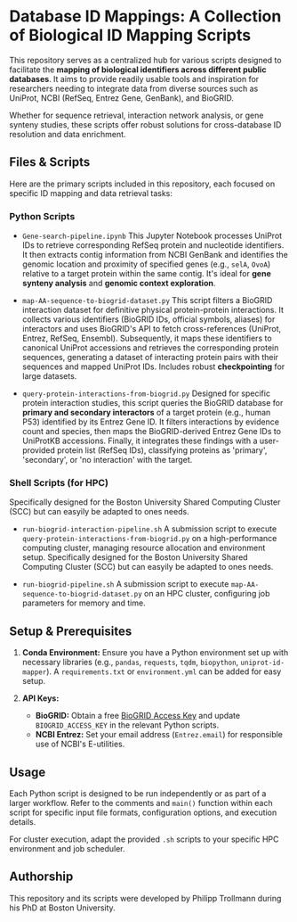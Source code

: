 # Database ID Mappings: A Collection of Biological ID Mapping Scripts

This repository serves as a centralized hub for various scripts designed to facilitate the **mapping of biological identifiers across different public databases**. It aims to provide readily usable tools and inspiration for researchers needing to integrate data from diverse sources such as UniProt, NCBI (RefSeq, Entrez Gene, GenBank), and BioGRID.

Whether for sequence retrieval, interaction network analysis, or gene synteny studies, these scripts offer robust solutions for cross-database ID resolution and data enrichment.

## Files & Scripts

Here are the primary scripts included in this repository, each focused on specific ID mapping and data retrieval tasks:

### Python Scripts

*   `Gene-search-pipeline.ipynb`
    This Jupyter Notebook processes UniProt IDs to retrieve corresponding RefSeq protein and nucleotide identifiers. It then extracts contig information from NCBI GenBank and identifies the genomic location and proximity of specified genes (e.g., `selA`, `OvoA`) relative to a target protein within the same contig. It's ideal for **gene synteny analysis** and **genomic context exploration**.

*   `map-AA-sequence-to-biogrid-dataset.py`
    This script filters a BioGRID interaction dataset for definitive physical protein-protein interactions. It collects various identifiers (BioGRID IDs, official symbols, aliases) for interactors and uses BioGRID's API to fetch cross-references (UniProt, Entrez, RefSeq, Ensembl). Subsequently, it maps these identifiers to canonical UniProt accessions and retrieves the corresponding protein sequences, generating a dataset of interacting protein pairs with their sequences and mapped UniProt IDs. Includes robust **checkpointing** for large datasets.

*   `query-protein-interactions-from-biogrid.py`
    Designed for specific protein interaction studies, this script queries the BioGRID database for **primary and secondary interactors** of a target protein (e.g., human P53) identified by its Entrez Gene ID. It filters interactions by evidence count and species, then maps the BioGRID-derived Entrez Gene IDs to UniProtKB accessions. Finally, it integrates these findings with a user-provided protein list (RefSeq IDs), classifying proteins as 'primary', 'secondary', or 'no interaction' with the target.

### Shell Scripts (for HPC)
 Specifically designed for the Boston University Shared Computing Cluster (SCC) but can easyily be adapted to ones needs.

*   `run-biogrid-interaction-pipeline.sh`
    A submission script to execute `query-protein-interactions-from-biogrid.py` on a high-performance computing cluster, managing resource allocation and environment setup. Specifically designed for the Boston University Shared Computing Cluster (SCC) but can easyily be adapted to ones needs.

*   `run-biogrid-pipeline.sh`
    A submission script to execute `map-AA-sequence-to-biogrid-dataset.py` on an HPC cluster, configuring job parameters for memory and time.

## Setup & Prerequisites

1.  **Conda Environment:**
    Ensure you have a Python environment set up with necessary libraries (e.g., `pandas`, `requests`, `tqdm`, `biopython`, `uniprot-id-mapper`). A `requirements.txt` or `environment.yml` can be added for easy setup.

2.  **API Keys:**
    *   **BioGRID:** Obtain a free [BioGRID Access Key](https://thebiogrid.org/services.php) and update `BIOGRID_ACCESS_KEY` in the relevant Python scripts.
    *   **NCBI Entrez:** Set your email address (`Entrez.email`) for responsible use of NCBI's E-utilities.

## Usage

Each Python script is designed to be run independently or as part of a larger workflow. Refer to the comments and `main()` function within each script for specific input file formats, configuration options, and execution details.

For cluster execution, adapt the provided `.sh` scripts to your specific HPC environment and job scheduler.

## Authorship

This repository and its scripts were developed by Philipp Trollmann during his PhD at Boston University.
